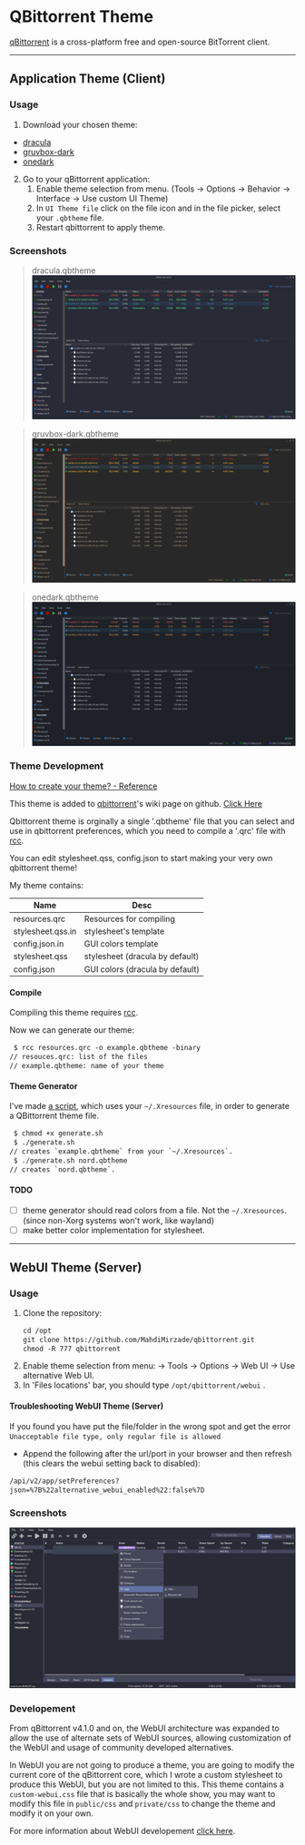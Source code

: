 # QBittorrent Theme
[qBittorrent](https://qbittorrent.org/) is a cross-platform free and open-source BitTorrent client.

---

## Application Theme (Client)

### Usage
1. Download your chosen theme:
- [dracula](./dracula.qbtheme)
- [gruvbox-dark](./gruvbox-dark.qbtheme)
- [onedark](./onedark.qbtheme)

2. Go to your qBittorrent application:
   1. Enable theme selection from menu. (Tools -> Options -> Behavior -> Interface -> Use custom UI Theme)
   2. In `UI Theme file` click on the file icon and in the file picker, select your `.qbtheme` file. 
   3. Restart qbittorrent to apply theme.

### Screenshots
> dracula.qbtheme
![qbittorrent dracula theme](screenshots/client.dracula.png)

> gruvbox-dark.qbtheme
![qbittorrent gruvbox theme](screenshots/client.gruvbox.png)

> onedark.qbtheme
![qbittorrent onedark theme](screenshots/client.onedark.png)

### Theme Development
[How to create your theme? - Reference](https://github.com/qbittorrent/qBittorrent/wiki/Create-custom-themes-for-qBittorrent)

This theme is added to [qbittorrent](https://github.com/qbittorrent/qBittorrent)'s wiki page on github. [Click Here](https://github.com/qbittorrent/qBittorrent/wiki/List-of-known-qBittorrent-themes)

Qbittorrent theme is orginally a single '.qbtheme' file
that you can select and use in qbittorrent preferences,
which you need to compile a '.qrc' file with [rcc](https://doc.qt.io/qt-5/rcc.html).

You can edit stylesheet.qss, config.json to start
making your very own qbittorrent theme!

My theme contains:

| Name			| Desc				                          |
| --------------------- |-----------------------------------|
| resources.qrc		| Resources for compiling	          |
| stylesheet.qss.in	| stylesheet's template		           |
| config.json.in	| GUI colors template		             |
| stylesheet.qss	| stylesheet (dracula by default)		 |
| config.json		| GUI colors (dracula by default)		 |

#### Compile
Compiling this theme requires [rcc](https://doc.qt.io/qt-5/rcc.html).

Now we can generate our theme:
```
 $ rcc resources.qrc -o example.qbtheme -binary
// resouces.qrc: list of the files
// example.qbtheme: name of your theme
```

#### Theme Generator
I've made [a script](./src/generate.sh), which uses your `~/.Xresources` file, in order to generate a QBittorrent theme file.
```
 $ chmod +x generate.sh
 $ ./generate.sh
// creates `example.qbtheme` from your `~/.Xresources`.
 $ ./generate.sh nord.qbtheme
// creates `nord.qbtheme`.
```

#### TODO
- [ ] theme generator should read colors from a file. Not the `~/.Xresources`. (since non-Xorg systems won't work, like wayland)
- [ ] make better color implementation for stylesheet.

---

## WebUI Theme (Server)

### Usage

1. Clone the repository:
    ```
    cd /opt
    git clone https://github.com/MahdiMirzade/qbittorrent.git
    chmod -R 777 qbittorrent
    ```
2. Enable theme selection from menu: → Tools → Options → Web UI → Use alternative Web UI.
3. In 'Files locations' bar, you should type `/opt/qbittorrent/webui` .

#### Troubleshooting WebUI Theme (Server)
If you found you have put the file/folder in the wrong spot and get the error `Unacceptable file type, only regular file is allowed`
* Append the following after the url/port in your browser and then refresh (this clears the webui setting back to disabled):
```
/api/v2/app/setPreferences?json=%7B%22alternative_webui_enabled%22:false%7D
```

### Screenshots
![Screenshot WebUI](screenshots/webui.dracula.png)

### Developement
From qBittorrent v4.1.0 and on, the WebUI architecture was expanded to allow the use of alternate sets of WebUI sources, allowing customization of the WebUI and usage of community developed alternatives.

In WebUI you are not going to produce a theme, you are going to modify the current core of the qBittorrent core, which I wrote a custom stylesheet to produce this WebUI, but you are not limited to this.
This theme contains a `custom-webui.css` file that is basically the whole show, you may want to modify this file in `public/css` and `private/css` to change the theme and modify it on your own.

For more information about WebUI developement [click here](https://github.com/qbittorrent/qBittorrent/wiki/Developing-alternate-WebUIs-(WIP)).
